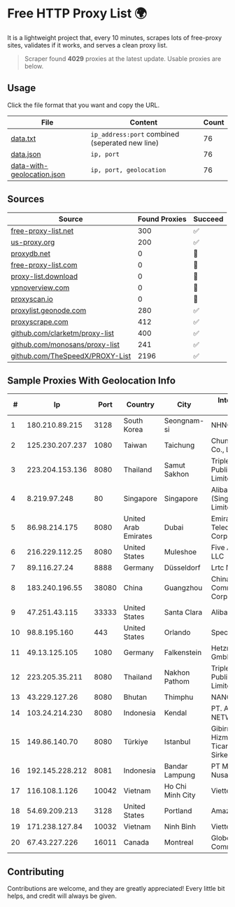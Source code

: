 
# Free HTTP Proxy List 🌍

It is a lightweight project that, every 10 minutes, scrapes lots of free-proxy sites, validates if it works, and serves a clean proxy list.


> Scraper found **4029** proxies at the latest update. Usable proxies are below.

## Usage

Click the file format that you want and copy the URL.


|File|Content|Count|
|----|-------|-----|
|[data.txt](https://raw.githubusercontent.com/themiralay/Proxy-List-World/master/data.txt)|`ip_address:port` combined (seperated new line)|76|
|[data.json](https://raw.githubusercontent.com/themiralay/Proxy-List-World/master/data.json)|`ip, port`|76|
|[data-with-geolocation.json](https://raw.githubusercontent.com/themiralay/Proxy-List-World/master/data-with-geolocation.json)|`ip, port, geolocation`|76|

## Sources

|Source|Found Proxies|Succeed|
|------|-------------|-------|
|[free-proxy-list.net](https://free-proxy-list.net)|300|✅|
|[us-proxy.org](https://www.us-proxy.org)|200|✅|
|[proxydb.net](http://proxydb.net)|0|🚫|
|[free-proxy-list.com](https://free-proxy-list.com/?page=&port=&type%5B%5D=http&type%5B%5D=https&up_time=0&search=Search)|0|🚫|
|[proxy-list.download](https://www.proxy-list.download/HTTP)|0|🚫|
|[vpnoverview.com](https://vpnoverview.com/privacy/anonymous-browsing/free-proxy-servers)|0|🚫|
|[proxyscan.io](https://www.proxyscan.io)|0|🚫|
|[proxylist.geonode.com](https://proxylist.geonode.com/api/proxy-list?limit=300&page=1&sort_by=lastChecked&sort_type=desc&protocols=http,https)|280|✅|
|[proxyscrape.com](https://api.proxyscrape.com/v2/?request=displayproxies&protocol=http&timeout=10000&country=all&ssl=all&anonymity=all)|412|✅|
|[github.com/clarketm/proxy-list](https://raw.githubusercontent.com/clarketm/proxy-list/master/proxy-list-raw.txt)|400|✅|
|[github.com/monosans/proxy-list](https://raw.githubusercontent.com/monosans/proxy-list/main/proxies/http.txt)|241|✅|
|[github.com/TheSpeedX/PROXY-List](https://raw.githubusercontent.com/TheSpeedX/PROXY-List/master/http.txt)|2196|✅|


## Sample Proxies With Geolocation Info

|#|Ip|Port|Country|City|Internet Service Provider|
|-|--|----|-------|----|-------------------------|
|1|180.210.89.215|3128|South Korea|Seongnam-si|NHNCLOUD|
|2|125.230.207.237|1080|Taiwan|Taichung|Chunghwa Telecom Co., Ltd.|
|3|223.204.153.136|8080|Thailand|Samut Sakhon|Triple T Broadband Public Company Limited|
|4|8.219.97.248|80|Singapore|Singapore|Alibaba Cloud (Singapore) Private Limited|
|5|86.98.214.175|8080|United Arab Emirates|Dubai|Emirates Telecommunications Corporation|
|6|216.229.112.25|8080|United States|Muleshoe|Five Area Systems, LLC|
|7|89.116.27.24|8888|Germany|Düsseldorf|Lrtc Network Rent|
|8|183.240.196.55|38080|China|Guangzhou|China Mobile Communications Corporation|
|9|47.251.43.115|33333|United States|Santa Clara|Alibaba Cloud LLC|
|10|98.8.195.160|443|United States|Orlando|Spectrum|
|11|49.13.125.105|1080|Germany|Falkenstein|Hetzner Online GmbH|
|12|223.205.35.211|8080|Thailand|Nakhon Pathom|Triple T Broadband Public Company Limited|
|13|43.229.127.26|8080|Bhutan|Thimphu|NANO|
|14|103.24.214.230|8080|Indonesia|Kendal|PT. ADAU PUTRA NETWORK|
|15|149.86.140.70|8080|Türkiye|Istanbul|Gibirnet Iletisim Hizmetleri Sanayi VE Ticaret Limited Sirketi|
|16|192.145.228.212|8081|Indonesia|Bandar Lampung|PT Mandala Lintas Nusa|
|17|116.108.1.126|10042|Vietnam|Ho Chi Minh City|Viettel Corporation|
|18|54.69.209.213|3128|United States|Portland|Amazon.com, Inc.|
|19|171.238.127.84|10032|Vietnam|Ninh Bình|Viettel Corporation|
|20|67.43.227.226|16011|Canada|Montreal|GloboTech Communications|



## Contributing

Contributions are welcome, and they are greatly appreciated! Every
little bit helps, and credit will always be given.


